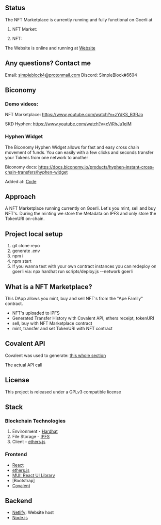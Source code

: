 ## Status

The NFT Marketplace is currently running and fully functional on Goerli at

1. NFT Market:

2. NFT:

The Website is online and running at [Website](https://famous-smakager-f1beb0.netlify.app/)

## Any questions? Contact me

Email: simpleblock4@protonmail.com
Discord: SimpleBlock#6604

## Biconomy

### Demo videos:

NFT Marketplace: https://www.youtube.com/watch?v=zYdKS_B3RJo

SKD Hyphen: https://www.youtube.com/watch?v=cViRhJu1qIM

### Hyphen Widget

The Biconomy Hyphen Widget allows for fast and easy cross chain movement of funds. You can easily with a few clicks and seconds transfer your
Tokens from one network to another

Biconomy docs: https://docs.biconomy.io/products/hyphen-instant-cross-chain-transfers/hyphen-widget

Added at: [Code]()

## Approach

A NFT Marketplace running currently on Goerli. Let's you mint, sell and buy NFT's. During the minting we store the Metadata on IPFS and only store the TokenURI on-chain.

## Project local setup

1. git clone repo
2. generate .env
3. npm i
4. npm start
5. If you wanna test with your own contract instances you can redeploy on goerli via:
   npx hardhat run scripts/deploy.js --network goerli

## What is a NFT Marketplace?

This DApp allows you mint, buy and sell NFT's from the "Ape Family" contract.

- NFT's uploaded to IPFS
- Generated Transfer History with Covalent API, ethers receipt, tokenURI
- sell, buy with NFT Marketplace contract
- mint, transfer and set TokenURI with NFT contract

## Covalent API

Covalent was used to generate: [this whole section]()

The actual API call

## License

This project is released under a GPLv3 compatible license

## Stack

### Blockchain Technologies

1. Environment - [Hardhat](https://hardhat.org/)
2. File Storage - [IPFS](https://github.com/ipfs/js-ipfs/tree/master/packages/ipfs-http-client#install)
3. Client - [ethers.js](https://docs.ethers.io/v5/)

### Frontend

- [React](https://reactjs.org/)
- [ethers.js](https://docs.ethers.io/v5/)
- [MUI: React UI Library](https://mui.com/)
- [Bootstrap]
- [Covalent](https://www.covalenthq.com/docs/api/)

## Backend

- [Netlify](https://www.netlify.com/): Website host
- [Node.js](https://nodejs.org/en/)
